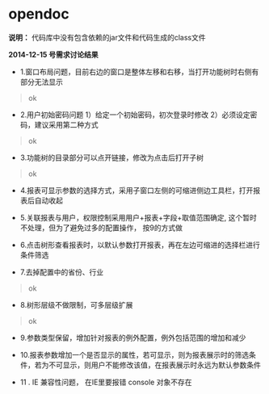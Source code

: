 opendoc
=======

 **说明：**
 代码库中没有包含依赖的jar文件和代码生成的class文件


**2014-12-15 号需求讨论结果**

  - 1.窗口布局问题，目前右边的窗口是整体左移和右移，当打开功能树时右侧有部分无法显示
>   ok
  
  - 2.用户初始密码问题 1）给定一个初始密码，初次登录时修改  2）必须设定密码，建议采用第二种方式
>   ok
  
  - 3.功能树的目录部分可以点开链接，修改为点击后打开子树
>   ok
  
  - 4.报表可显示参数的选择方式，采用子窗口左侧的可缩进侧边工具栏，打开报表后自动收起

  - 5.关联报表与用户，权限控制采用用户+报表+字段+取值范围确定,
      这个暂时不处理，但为了避免过多的配置操作， 按9的方式做
  

  - 6.点击树形查看报表时，以默认参数打开报表，再在左边可缩进的选择栏进行条件筛选

  - 7.去掉配置中的省份、行业
>   ok
  
  - 8.树形层级不做限制，可多层级扩展
>   ok
  
  - 9.参数类型保留，增加针对报表的例外配置，例外包括范围的增加和减少

  - 10.报表参数增加一个是否显示的属性，若可显示，则为报表展示时的筛选条件，若为不可显示，则用户不能修改该值，在报表展示时永远为默认参数条件

  -  11 . IE 兼容性问题， 在IE里要报错 console 对象不存在
 


